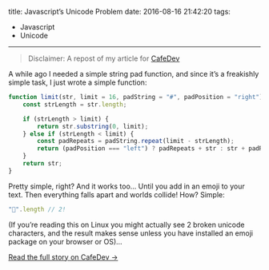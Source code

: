 title: Javascript’s Unicode Problem
date: 2016-08-16 21:42:20
tags:
- Javascript
- Unicode
---
> Disclaimer: A repost of my article for [CafeDev](https://cafedev.org/article/2016/08/javascript-unicode/)

A while ago I needed a sim­ple string pad func­tion, and since it’s a freak­ishly sim­ple task, I just wrote a sim­ple
func­tion:

```js
function limit(str, limit = 16, padString = "#", padPosition = "right") {
    const strLength = str.length;

    if (strLength > limit) {
        return str.substring(0, limit);
    } else if (strLength < limit) {
        const padRepeats = padString.repeat(limit - strLength);
        return (padPosition === "left") ? padRepeats + str : str + padRepeats;
    }
    return str;
}
```

Pretty sim­ple, right? And it works too… Until you add in an emoji to your text. Then every­thing falls apart and worlds
col­lide! How? Simple:

```js
"💩".length // 2!
```

(If you’re read­ing this on Linux you might ac­tu­ally see 2 bro­ken uni­code char­ac­ters, and the re­sult makes sense un­less
you have in­stalled an emoji pack­age on your browser or OS)...

[Read the full story on CafeDev &rarr;](https://cafedev.org/article/2016/08/javascript-unicode/)
